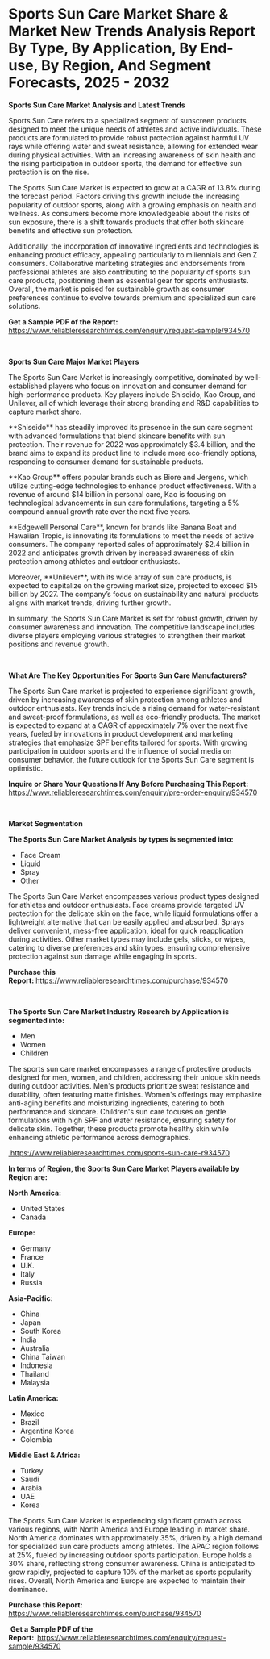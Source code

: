 <p><h1>Sports Sun Care Market Share & Market New Trends Analysis Report By Type, By Application, By End-use, By Region, And Segment Forecasts, 2025 - 2032</h1></p><p><strong>Sports Sun Care Market Analysis and Latest Trends</strong></p>
<p><p>Sports Sun Care refers to a specialized segment of sunscreen products designed to meet the unique needs of athletes and active individuals. These products are formulated to provide robust protection against harmful UV rays while offering water and sweat resistance, allowing for extended wear during physical activities. With an increasing awareness of skin health and the rising participation in outdoor sports, the demand for effective sun protection is on the rise.</p><p>The Sports Sun Care Market is expected to grow at a CAGR of 13.8% during the forecast period. Factors driving this growth include the increasing popularity of outdoor sports, along with a growing emphasis on health and wellness. As consumers become more knowledgeable about the risks of sun exposure, there is a shift towards products that offer both skincare benefits and effective sun protection.</p><p>Additionally, the incorporation of innovative ingredients and technologies is enhancing product efficacy, appealing particularly to millennials and Gen Z consumers. Collaborative marketing strategies and endorsements from professional athletes are also contributing to the popularity of sports sun care products, positioning them as essential gear for sports enthusiasts. Overall, the market is poised for sustainable growth as consumer preferences continue to evolve towards premium and specialized sun care solutions.</p></p>
<p><strong>Get a Sample PDF of the Report:&nbsp;</strong> <a href="https://www.reliableresearchtimes.com/enquiry/request-sample/934570?utm_campaign=2269&utm_medium=2&utm_source=Github&utm_content=ia&utm_term=18042025&utm_id=sports-sun-care">https://www.reliableresearchtimes.com/enquiry/request-sample/934570</a></p>
<p>&nbsp;</p>
<p><strong>Sports Sun Care Major Market Players</strong></p>
<p><p>The Sports Sun Care Market is increasingly competitive, dominated by well-established players who focus on innovation and consumer demand for high-performance products. Key players include Shiseido, Kao Group, and Unilever, all of which leverage their strong branding and R&D capabilities to capture market share.</p><p>**Shiseido** has steadily improved its presence in the sun care segment with advanced formulations that blend skincare benefits with sun protection. Their revenue for 2022 was approximately $3.4 billion, and the brand aims to expand its product line to include more eco-friendly options, responding to consumer demand for sustainable products.</p><p>**Kao Group** offers popular brands such as Biore and Jergens, which utilize cutting-edge technologies to enhance product effectiveness. With a revenue of around $14 billion in personal care, Kao is focusing on technological advancements in sun care formulations, targeting a 5% compound annual growth rate over the next five years.</p><p>**Edgewell Personal Care**, known for brands like Banana Boat and Hawaiian Tropic, is innovating its formulations to meet the needs of active consumers. The company reported sales of approximately $2.4 billion in 2022 and anticipates growth driven by increased awareness of skin protection among athletes and outdoor enthusiasts.</p><p>Moreover, **Unilever**, with its wide array of sun care products, is expected to capitalize on the growing market size, projected to exceed $15 billion by 2027. The company’s focus on sustainability and natural products aligns with market trends, driving further growth.</p><p>In summary, the Sports Sun Care Market is set for robust growth, driven by consumer awareness and innovation. The competitive landscape includes diverse players employing various strategies to strengthen their market positions and revenue growth.</p></p>
<p>&nbsp;</p>
<p><strong>What Are The Key Opportunities For Sports Sun Care Manufacturers?</strong></p>
<p><p>The Sports Sun Care market is projected to experience significant growth, driven by increasing awareness of skin protection among athletes and outdoor enthusiasts. Key trends include a rising demand for water-resistant and sweat-proof formulations, as well as eco-friendly products. The market is expected to expand at a CAGR of approximately 7% over the next five years, fueled by innovations in product development and marketing strategies that emphasize SPF benefits tailored for sports. With growing participation in outdoor sports and the influence of social media on consumer behavior, the future outlook for the Sports Sun Care segment is optimistic.</p></p>
<p><strong>Inquire or Share Your Questions If Any Before Purchasing This Report:</strong> <a href="https://www.reliableresearchtimes.com/enquiry/pre-order-enquiry/934570?utm_campaign=2269&utm_medium=2&utm_source=Github&utm_content=ia&utm_term=18042025&utm_id=sports-sun-care">https://www.reliableresearchtimes.com/enquiry/pre-order-enquiry/934570</a></p>
<p>&nbsp;</p>
<p><strong>Market Segmentation</strong></p>
<p><strong>The Sports Sun Care Market Analysis by types is segmented into:</strong></p>
<p><ul><li>Face Cream</li><li>Liquid</li><li>Spray</li><li>Other</li></ul></p>
<p><p>The Sports Sun Care Market encompasses various product types designed for athletes and outdoor enthusiasts. Face creams provide targeted UV protection for the delicate skin on the face, while liquid formulations offer a lightweight alternative that can be easily applied and absorbed. Sprays deliver convenient, mess-free application, ideal for quick reapplication during activities. Other market types may include gels, sticks, or wipes, catering to diverse preferences and skin types, ensuring comprehensive protection against sun damage while engaging in sports.</p></p>
<p><strong>Purchase this Report:&nbsp;</strong><a href="https://www.reliableresearchtimes.com/purchase/934570?utm_campaign=2269&utm_medium=2&utm_source=Github&utm_content=ia&utm_term=18042025&utm_id=sports-sun-care">https://www.reliableresearchtimes.com/purchase/934570</a></p>
<p>&nbsp;</p>
<p><strong>The Sports Sun Care Market Industry Research by Application is segmented into:</strong></p>
<p><ul><li>Men</li><li>Women</li><li>Children</li></ul></p>
<p><p>The sports sun care market encompasses a range of protective products designed for men, women, and children, addressing their unique skin needs during outdoor activities. Men's products prioritize sweat resistance and durability, often featuring matte finishes. Women's offerings may emphasize anti-aging benefits and moisturizing ingredients, catering to both performance and skincare. Children's sun care focuses on gentle formulations with high SPF and water resistance, ensuring safety for delicate skin. Together, these products promote healthy skin while enhancing athletic performance across demographics.</p></p>
<p><a href="https://www.reliableresearchtimes.com/sports-sun-care-r934570?utm_campaign=2269&utm_medium=2&utm_source=Github&utm_content=ia&utm_term=18042025&utm_id=sports-sun-care">&nbsp;https://www.reliableresearchtimes.com/sports-sun-care-r934570</a></p>
<p><strong>In terms of Region, the Sports Sun Care Market Players available by Region are:</strong></p>
<p>
    <p> <strong> North America: </strong>
        <ul>
            <li>United States</li>
            <li>Canada</li>
        </ul>
        </p> 
    <p> <strong> Europe: </strong>
        <ul>
            <li>Germany</li>
            <li>France</li>
            <li>U.K.</li>
            <li>Italy</li>
            <li>Russia</li>
        </ul>
        </p> 
    <p> <strong> Asia-Pacific: </strong>
        <ul>
            <li>China</li>
            <li>Japan</li>
            <li>South Korea</li>
            <li>India</li>
            <li>Australia</li>
            <li>China Taiwan</li>
            <li>Indonesia</li>
            <li>Thailand</li>
            <li>Malaysia</li>
        </ul>
        </p> 
    <p> <strong> Latin America: </strong>
        <ul>
            <li>Mexico</li>
            <li>Brazil</li>
            <li>Argentina Korea</li>
            <li>Colombia</li>
        </ul>
        </p> 
    <p> <strong> Middle East & Africa: </strong>
        <ul>
            <li>Turkey</li>
            <li>Saudi</li>
            <li>Arabia</li>
            <li>UAE</li>
            <li>Korea</li>
        </ul>
    </p>
    </p>
<p><p>The Sports Sun Care Market is experiencing significant growth across various regions, with North America and Europe leading in market share. North America dominates with approximately 35%, driven by a high demand for specialized sun care products among athletes. The APAC region follows at 25%, fueled by increasing outdoor sports participation. Europe holds a 30% share, reflecting strong consumer awareness. China is anticipated to grow rapidly, projected to capture 10% of the market as sports popularity rises. Overall, North America and Europe are expected to maintain their dominance.</p></p>
<p><strong>Purchase this Report: </strong><a href="https://www.reliableresearchtimes.com/purchase/934570?utm_campaign=2269&utm_medium=2&utm_source=Github&utm_content=ia&utm_term=18042025&utm_id=sports-sun-care">https://www.reliableresearchtimes.com/purchase/934570</a></p>
<p>&nbsp;<strong>Get a Sample PDF of the Report:&nbsp;&nbsp;</strong><a href="https://www.reliableresearchtimes.com/enquiry/request-sample/934570?utm_campaign=2269&utm_medium=2&utm_source=Github&utm_content=ia&utm_term=18042025&utm_id=sports-sun-care">https://www.reliableresearchtimes.com/enquiry/request-sample/934570</a></p>
<p><strong></strong></p>
<p><p></p><p></p><p></p></p>